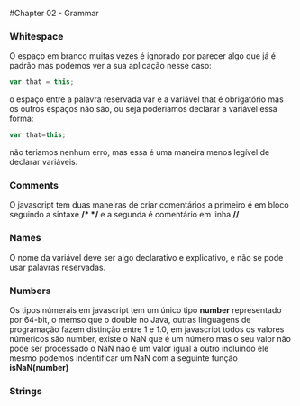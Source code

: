 #Chapter 02 - Grammar


### Whitespace

O espaço em branco muitas vezes é ignorado por parecer algo que já é padrão mas podemos ver a sua aplicação nesse caso:
````js
var that = this;
````
o espaço entre a palavra reservada var e a variável that é obrigatório mas os outros espaços não são, ou seja poderiamos declarar a variável essa forma:
````js
var that=this;
````
não teriamos nenhum erro, mas essa é uma maneira menos legível de declarar variáveis.

### Comments

O javascript tem duas maneiras de criar comentários a primeiro é em bloco seguindo a sintaxe <b>/* */</b> e a segunda é comentário em linha <b>//</b> 

### Names

O nome da variável deve ser algo declarativo e explicativo, e não se pode usar palavras reservadas.

### Numbers

Os tipos númerais em javascript tem um único tipo <b>number</b> representado por 64-bit, o memso que o double no Java, outras linguagens de programação fazem distinção entre 1 e 1.0, em javascript todos os valores númericos são number, existe o NaN que é um número mas o seu valor não pode ser processado o NaN não é um valor igual a outro incluindo ele mesmo podemos indentificar um NaN com a seguinte função <b> isNaN(number) </b> 

### Strings



